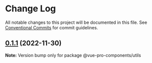 # Change Log

All notable changes to this project will be documented in this file.
See [Conventional Commits](https://conventionalcommits.org) for commit guidelines.

## [0.1.1](https://github.com/cumt-robin/vue-pro-components/compare/@vue-pro-components/utils@0.1.0...@vue-pro-components/utils@0.1.1) (2022-11-30)

**Note:** Version bump only for package @vue-pro-components/utils
